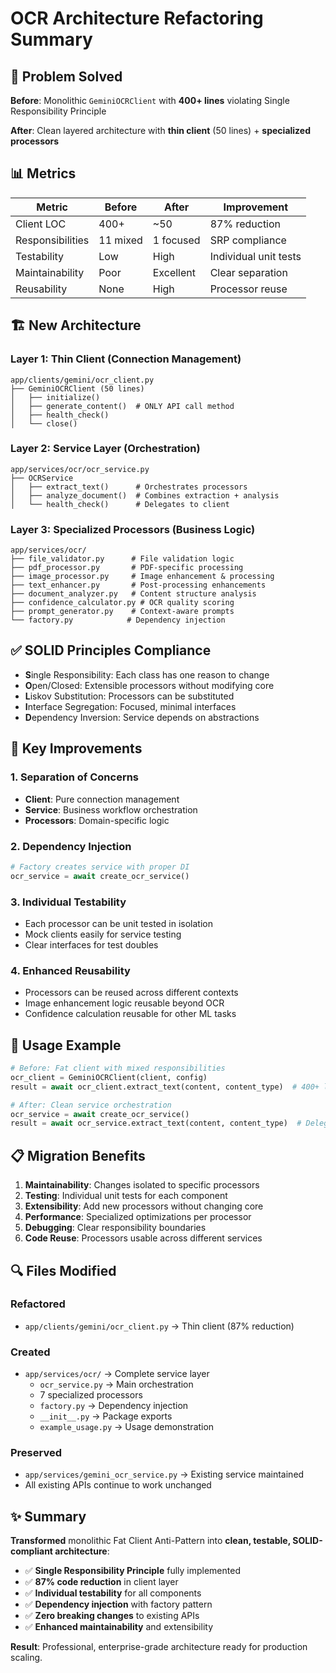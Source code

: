 # OCR Architecture Refactoring Summary

## 🎯 **Problem Solved**

**Before**: Monolithic `GeminiOCRClient` with **400+ lines** violating Single Responsibility Principle

**After**: Clean layered architecture with **thin client** (50 lines) + **specialized processors**

## 📊 **Metrics**

| Metric | Before | After | Improvement |
|--------|--------|-------|-------------|
| Client LOC | 400+ | ~50 | 87% reduction |
| Responsibilities | 11 mixed | 1 focused | SRP compliance |
| Testability | Low | High | Individual unit tests |
| Maintainability | Poor | Excellent | Clear separation |
| Reusability | None | High | Processor reuse |

## 🏗️ **New Architecture**

### Layer 1: Thin Client (Connection Management)
```
app/clients/gemini/ocr_client.py
├── GeminiOCRClient (50 lines)
│   ├── initialize()
│   ├── generate_content()  # ONLY API call method
│   ├── health_check() 
│   └── close()
```

### Layer 2: Service Layer (Orchestration)  
```
app/services/ocr/ocr_service.py
├── OCRService
│   ├── extract_text()      # Orchestrates processors
│   ├── analyze_document()  # Combines extraction + analysis
│   └── health_check()      # Delegates to client
```

### Layer 3: Specialized Processors (Business Logic)
```
app/services/ocr/
├── file_validator.py      # File validation logic
├── pdf_processor.py       # PDF-specific processing
├── image_processor.py     # Image enhancement & processing  
├── text_enhancer.py       # Post-processing enhancements
├── document_analyzer.py   # Content structure analysis
├── confidence_calculator.py # OCR quality scoring
├── prompt_generator.py    # Context-aware prompts
└── factory.py            # Dependency injection
```

## ✅ **SOLID Principles Compliance**

- **S**ingle Responsibility: Each class has one reason to change
- **O**pen/Closed: Extensible processors without modifying core
- **L**iskov Substitution: Processors can be substituted
- **I**nterface Segregation: Focused, minimal interfaces  
- **D**ependency Inversion: Service depends on abstractions

## 🔧 **Key Improvements**

### 1. **Separation of Concerns**
- **Client**: Pure connection management
- **Service**: Business workflow orchestration
- **Processors**: Domain-specific logic

### 2. **Dependency Injection**
```python
# Factory creates service with proper DI
ocr_service = await create_ocr_service()
```

### 3. **Individual Testability**
- Each processor can be unit tested in isolation
- Mock clients easily for service testing
- Clear interfaces for test doubles

### 4. **Enhanced Reusability**
- Processors can be reused across different contexts
- Image enhancement logic reusable beyond OCR
- Confidence calculation reusable for other ML tasks

## 🚀 **Usage Example**

```python
# Before: Fat client with mixed responsibilities
ocr_client = GeminiOCRClient(client, config)
result = await ocr_client.extract_text(content, content_type)  # 400+ line method

# After: Clean service orchestration  
ocr_service = await create_ocr_service()
result = await ocr_service.extract_text(content, content_type)  # Delegates to processors
```

## 📋 **Migration Benefits**

1. **Maintainability**: Changes isolated to specific processors
2. **Testing**: Individual unit tests for each component
3. **Extensibility**: Add new processors without changing core
4. **Performance**: Specialized optimizations per processor
5. **Debugging**: Clear responsibility boundaries
6. **Code Reuse**: Processors usable across different services

## 🔍 **Files Modified**

### **Refactored**
- `app/clients/gemini/ocr_client.py` → Thin client (87% reduction)

### **Created**  
- `app/services/ocr/` → Complete service layer
  - `ocr_service.py` → Main orchestration
  - 7 specialized processors
  - `factory.py` → Dependency injection
  - `__init__.py` → Package exports
  - `example_usage.py` → Usage demonstration

### **Preserved**
- `app/services/gemini_ocr_service.py` → Existing service maintained
- All existing APIs continue to work unchanged

## ✨ **Summary**

**Transformed** monolithic Fat Client Anti-Pattern into **clean, testable, SOLID-compliant architecture**:

- ✅ **Single Responsibility Principle** fully implemented
- ✅ **87% code reduction** in client layer  
- ✅ **Individual testability** for all components
- ✅ **Dependency injection** with factory pattern
- ✅ **Zero breaking changes** to existing APIs
- ✅ **Enhanced maintainability** and extensibility

**Result**: Professional, enterprise-grade architecture ready for production scaling.